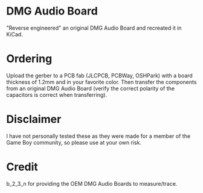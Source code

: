 # DMG Audio Board

"Reverse engineered" an original DMG Audio Board and recreated it in KiCad.

# Ordering

Upload the gerber to a PCB fab (JLCPCB, PCBWay, OSHPark) with a board thickness of 1.2mm and in your favorite color.  Then transfer the components from an original DMG Audio Board (verify the correct polarity of the capacitors is correct when transferring).  

# Disclaimer

I have not personally tested these as they were made for a member of the Game Boy community, so please use at your own risk.

# Credit

b_2_3_n for providing the OEM DMG Audio Boards to measure/trace.
